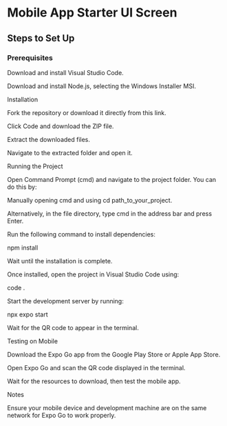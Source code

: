 # Mobile App Starter UI Screen

## Steps to Set Up

### Prerequisites

Download and install Visual Studio Code.

Download and install Node.js, selecting the Windows Installer MSI.

Installation

Fork the repository or download it directly from this link.

Click Code and download the ZIP file.

Extract the downloaded files.

Navigate to the extracted folder and open it.

Running the Project

Open Command Prompt (cmd) and navigate to the project folder. You can do this by:

Manually opening cmd and using cd path_to_your_project.

Alternatively, in the file directory, type cmd in the address bar and press Enter.

Run the following command to install dependencies:

npm install

Wait until the installation is complete.

Once installed, open the project in Visual Studio Code using:

code .

Start the development server by running:

npx expo start

Wait for the QR code to appear in the terminal.

Testing on Mobile

Download the Expo Go app from the Google Play Store or Apple App Store.

Open Expo Go and scan the QR code displayed in the terminal.

Wait for the resources to download, then test the mobile app.

Notes

Ensure your mobile device and development machine are on the same network for Expo Go to work properly.
